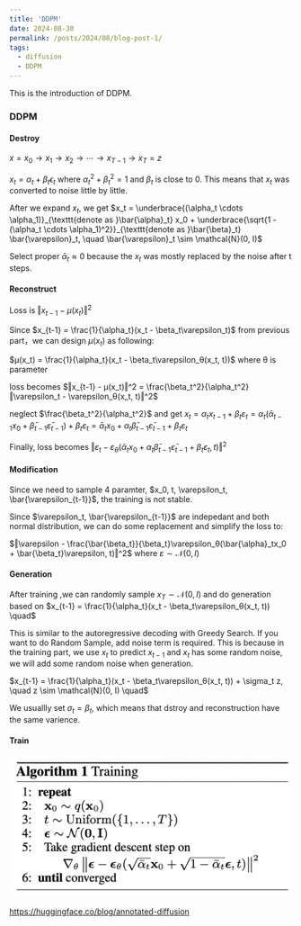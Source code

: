 ```yaml
---
title: 'DDPM'
date: 2024-08-30
permalink: /posts/2024/08/blog-post-1/
tags:
  - diffusion
  - DDPM
---
```


This is the introduction of DDPM.

### DDPM

#### Destroy
$x=x_0→x_1→x_2→⋯→x_{T−1}→x_T=z$

$x_t = \alpha_t + \beta_t\epsilon_t$ where $\alpha_t^2 + \beta_t^2 = 1$ and $\beta_t$ is close to 0. This means that $x_t$ was converted to noise little by little.

After we expand $x_t$, we get $x_t = \underbrace{(\alpha_t \cdots \alpha_1)}_{\texttt{denote as }\bar{\alpha}_t} x_0 + \underbrace{\sqrt{1 - (\alpha_t \cdots \alpha_1)^2}}_{\texttt{denote as }\bar{\beta}_t} \bar{\varepsilon}_t, \quad \bar{\varepsilon}_t \sim \mathcal{N}(0, I)$

Select proper $\bar{\alpha}_t \approx 0$ because the $x_t$ was mostly replaced by the noise after t steps.

#### Reconstruct

Loss is $‖x_{t-1} - μ(x_t)‖^2$

Since $x_{t-1} = \frac{1}{\alpha_t}(x_t - \beta_t\varepsilon_t)$ from previous part，we can design $μ(x_t)$ as following:

$μ(x_t) = \frac{1}{\alpha_t}(x_t - \beta_t\varepsilon_θ(x_t, t))$ where θ is parameter

loss becomes $‖x_{t-1} - μ(x_t)‖^2 = \frac{\beta_t^2}{\alpha_t^2}‖\varepsilon_t - \varepsilon_θ(x_t, t)‖^2$

neglect $\frac{\beta_t^2}{\alpha_t^2}$ and get 
$x_t = \alpha_tx_{t-1} + \beta_t\varepsilon_t = \alpha_t(\bar{\alpha}_{t-1}x_0 + \bar{\beta}_{t-1}\bar{\varepsilon}_{t-1}) + \beta_t\varepsilon_t = \bar{\alpha}_tx_0 + \alpha_t\bar{\beta}_{t-1}\bar{\varepsilon}_{t-1} + \beta_t\varepsilon_t$

Finally, loss becomes $‖\varepsilon_t - \varepsilon_θ(\bar{\alpha}_tx_0 + \alpha_t\bar{\beta}_{t-1}\bar{\varepsilon}_{t-1} + \beta_t\varepsilon_t, t)‖^2$

#### Modification
Since we need to sample 4 paramter, $x_0, t, \varepsilon_t, \bar{\varepsilon_{t-1}}$, the training is not stable.

Since $\varepsilon_t, \bar{\varepsilon_{t-1}}$ are indepedant and both normal distribution, we can do some replacement and simplify the loss to:

$‖\varepsilon - \frac{\bar{\beta_t}}{\beta_t}\varepsilon_θ(\bar{\alpha}_tx_0 + \bar{\beta_t}\varepsilon, t)‖^2$ where $\varepsilon \sim \mathcal{N}(0, I)$

#### Generation


After training ,we can randomly sample $x_T \sim \mathcal{N}(0, I)$ and do generation based on 
$x_{t-1} = \frac{1}{\alpha_t}(x_t - \beta_t\varepsilon_θ(x_t, t)) \quad$

This is similar to the autoregressive decoding with Greedy Search. If you want to do Random Sample, add noise term is required. This is because in the training part, we use $x_t$ to predict $x_{t-1}$ and $x_t$ has some random noise, we will add some random noise when generation.

$x_{t-1} = \frac{1}{\alpha_t}(x_t - \beta_t\varepsilon_θ(x_t, t)) + \sigma_t z, \quad z \sim \mathcal{N}(0, I) \quad$

We usuallly set $σ_t = \beta_t$, which means that dstroy and reconstruction have the same varience.

#### Train
![traing code](images/ddpm-train.png)

https://huggingface.co/blog/annotated-diffusion